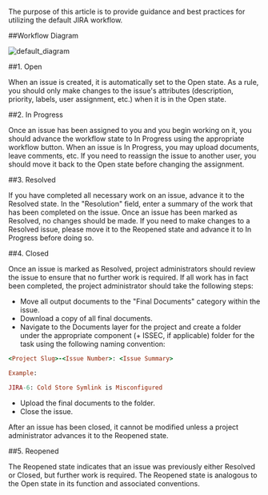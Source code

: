 The purpose of this article is to provide guidance and best practices for utilizing the default JIRA workflow.

##Workflow Diagram

![default_diagram](img/workflows/default_diagram.png)

##1. Open

When an issue is created, it is automatically set to the Open state.  As a rule, you should only make changes to the issue's attributes (description, priority, labels, user assignment, etc.) when it is in the Open state.

##2. In Progress

Once an issue has been assigned to you and you begin working on it, you should advance the workflow state to In Progress using the appropriate workflow button.  When an issue is In Progress, you may upload documents, leave comments, etc.  If you need to reassign the issue to another user, you should move it back to the Open state before changing the assignment.

##3. Resolved

If you have completed all necessary work on an issue, advance it to the Resolved state.  In the "Resolution" field, enter a summary of the work that has been completed on the issue.  Once an issue has been marked as Resolved, no changes should be made.  If you need to make changes to a Resolved issue, please move it to the Reopened state and advance it to In Progress before doing so.

##4. Closed

Once an issue is marked as Resolved, project administrators should review the issue to ensure that no further work is required.  If all work has in fact been completed, the project administrator should take the following steps:

  * Move all output documents to the "Final Documents" category within the issue.
  * Download a copy of all final documents.
  * Navigate to the Documents layer for the project and create a folder under the appropriate component (+ ISSEC, if applicable) folder for the task using the following naming convention:

```ruby
<Project Slug>-<Issue Number>: <Issue Summary>

Example:

JIRA-6: Cold Store Symlink is Misconfigured
```

  * Upload the final documents to the folder.
  * Close the issue.

After an issue has been closed, it cannot be modified unless a project administrator advances it to the Reopened state.

##5. Reopened

The Reopened state indicates that an issue was previously either Resolved or Closed, but further work is required.  The Reopened state is analogous to the Open state in its function and associated conventions.  
